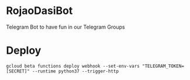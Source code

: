 # RojaoDasiBot
Telegram Bot to have fun in our Telegram Groups

# Deploy

`gcloud beta functions deploy webhook --set-env-vars "TELEGRAM_TOKEN=[SECRET]" --runtime python37 --trigger-http`
